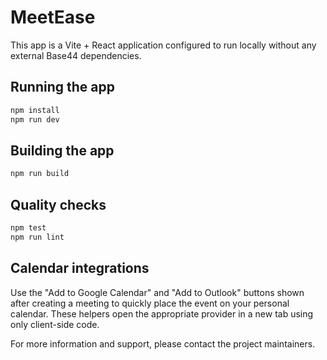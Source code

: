 # MeetEase

This app is a Vite + React application configured to run locally without any external Base44 dependencies.

## Running the app

```bash
npm install
npm run dev
```

## Building the app

```bash
npm run build
```

## Quality checks

```bash
npm test
npm run lint
```

## Calendar integrations

Use the "Add to Google Calendar" and "Add to Outlook" buttons shown after creating a meeting to quickly place the event on your personal calendar. These helpers open the appropriate provider in a new tab using only client-side code.

For more information and support, please contact the project maintainers.
